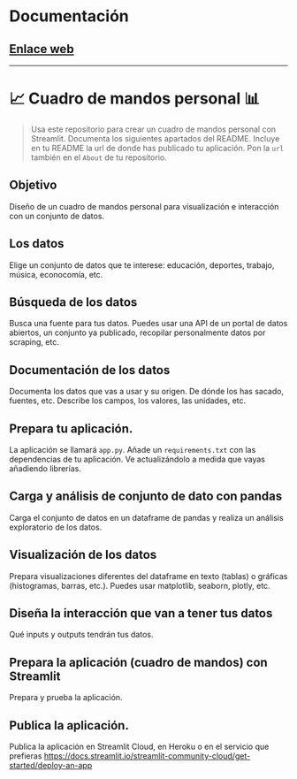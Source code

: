 # Documentación

## [Enlace web](https://rafaelzgz-streamlit-2---cuadro-de-mandos-personal-ra-app-8zgo3i.streamlit.app/)

---

# 📈 Cuadro de mandos personal 📊

> Usa este repositorio para crear un cuadro de mandos personal con Streamlit. Documenta los siguientes apartados del README.
> Incluye en tu README la url de donde has publicado tu aplicación. Pon la `url` también en el `About` de tu repositorio.

## Objetivo

Diseño de un cuadro de mandos personal para visualización e interacción con un conjunto de datos.

## Los datos

Elige un conjunto de datos que te interese: educación, deportes, trabajo, música, econocomía, etc.

## Búsqueda de los datos

Busca una fuente para tus datos. Puedes usar una API de un portal de datos abiertos, un conjunto ya publicado, recopilar personalmente datos por scraping, etc.

## Documentación de los datos

Documenta los datos que vas a usar y su origen. De dónde los has sacado, fuentes, etc. Describe los campos, los valores, las unidades, etc.

## Prepara tu aplicación.

La aplicación se llamará `app.py`. Añade un `requirements.txt` con las dependencias de tu aplicación. Ve actualizándolo a medida que vayas añadiendo librerías.

## Carga y análisis de conjunto de dato con pandas

Carga el conjunto de datos en un dataframe de pandas y realiza un análisis exploratorio de los datos.

## Visualización de los datos

Prepara visualizaciones diferentes del dataframe en texto (tablas) o gráficas (histogramas, barras, etc.). Puedes usar matplotlib, seaborn, plotly, etc.

## Diseña la interacción que van a tener tus datos

Qué inputs y outputs tendrán tus datos.

## Prepara la aplicación (cuadro de mandos) con Streamlit

Prepara y prueba la aplicación.

## Publica la aplicación.

Publica la aplicación en Streamlit Cloud, en Heroku o en el servicio que prefieras https://docs.streamlit.io/streamlit-community-cloud/get-started/deploy-an-app
